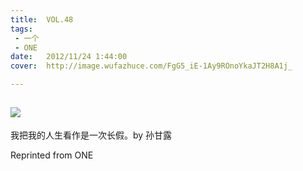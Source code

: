```yaml
---
title:	VOL.48
tags:
 - 一个
 - ONE
date:	2012/11/24 1:44:00
cover:	http://image.wufazhuce.com/FgG5_iE-1Ay9ROnoYkaJT2H8A1j_

---
```

![](http://image.wufazhuce.com/FgG5_iE-1Ay9ROnoYkaJT2H8A1j_)
---

我把我的人生看作是一次长假。by 孙甘露
 
Reprinted from ONE
